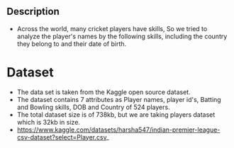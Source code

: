 ## Description

* Across the world, many cricket players have skills, So we tried to analyze 
  the player's names by the following skills, including the country they belong
  to and their date of birth.


# Dataset

* The data set is taken from the Kaggle open source dataset.
* The dataset contains 7 attributes as Player names, player id's, Batting and
  Bowling skills, DOB and Country of 524 players.
* The total dataset size is of 738kb, but we are taking players dataset which
  is 32kb in size.
* https://www.kaggle.com/datasets/harsha547/indian-premier-league-csv-dataset?select=Player.csv_

 
